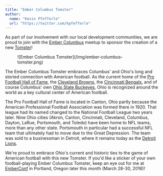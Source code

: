 ```yaml
---
title: "Ember Columbus Tomster"
author:
  name: "Kevin Pfefferle"
  url: "https://twitter.com/kpfefferle"
---
```


As part of our involvement with our local development communities, we are proud
to join with the [Ember Columbus](http://embercolumbus.com/) meetup to sponsor
the
creation of a new [Tomster](http://emberjs.com/tomster/)!

<figure>
  ![Ember Columbus Tomster](/img/ember-columbus-tomster.png)
</figure>

The Ember Columbus Tomster embraces Columbus' and Ohio's long and storied
connection with American football. As the current home of
the [Pro Football Hall of Fame](http://www.profootballhof.com/),
the [Cleveland Browns](http://www.clevelandbrowns.com/),
the [Cincinnati Bengals](http://www.bengals.com/),
and of course Columbus' own [Ohio State Buckeyes](http://www.ohiostatebuckeyes.com/sports/m-footbl/osu-m-footbl-body.html),
Ohio is recognized around the world as a key cultural center of American football.

The Pro Football Hall of Fame is located in Canton, Ohio partly because the
American Professional Football Association was formed there in 1920. That league
had its named changed to the National Football League two years later. Nine Ohio
cities (Akron, Canton, Cincinnati, Cleveland, Columbus, Dayton, LaRue,
Portsmouth, and Toledo) have been home to NFL teams, more than any other state.
Portsmouth in particular had a successful NFL team that ultimately had to move
due to the Great Depression. The team was sold to a businessman in Detroit,
where it remains today as the [Detroit Lions](http://www.detroitlions.com/).

We're proud to embrace Ohio's current and historic ties to the game of
American football with this new Tomster. If you'd like a sticker of your own
football-playing Ember Columbus  Tomster, keep an eye out for me at
[EmberConf](http://emberconf.com/) in Portland, Oregon later this month
(March 28-30, 2016)!
